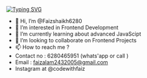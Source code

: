 [![Typing SVG](https://readme-typing-svg.demolab.com?font=Fira+Code&pause=1000&width=435&lines=Frontend+Web+Developer..;Javascript+Developer..;UI%2FUX+Designer)](https://git.io/typing-svg)

- 👋 Hi, I’m @Faizshaikh6280
- 👀 I’m interested in Frontend Development
- 🌱 I’m currently learning about advanced JavaScipt
- 💞️ I’m looking to collaborate on Frontend Projects
- 📫 How to reach me ?
- Contact no : 6280465951 (whats'app or call )
- Email : faizalam2432005@gmail.com
- Instagram at @codewithfaiz
<!---
Faizshaikh6280/Faizshaikh6280 is a ✨ special ✨ repository because its `README.md` (this file) appears on your GitHub profile.
You can click the Preview link to take a look at your changes.
--->
